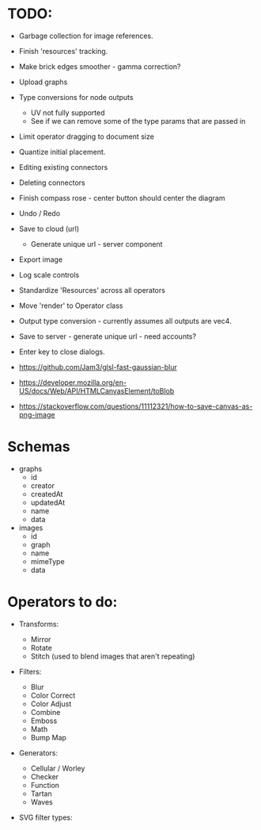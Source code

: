 # TODO:

* Garbage collection for image references.
* Finish 'resources' tracking.
* Make brick edges smoother - gamma correction?
* Upload graphs
* Type conversions for node outputs
  * UV not fully supported
  * See if we can remove some of the type params that are passed in
* Limit operator dragging to document size
* Quantize initial placement.
* Editing existing connectors
* Deleting connectors
* Finish compass rose - center button should center the diagram
* Undo / Redo
* Save to cloud (url)
  * Generate unique url - server component
* Export image
* Log scale controls
* Standardize 'Resources' across all operators
* Move 'render' to Operator class
* Output type conversion - currently assumes all outputs are vec4.
* Save to server - generate unique url - need accounts?
* Enter key to close dialogs.

* https://github.com/Jam3/glsl-fast-gaussian-blur
* https://developer.mozilla.org/en-US/docs/Web/API/HTMLCanvasElement/toBlob
* https://stackoverflow.com/questions/11112321/how-to-save-canvas-as-png-image

# Schemas
  * graphs
    * id
    * creator
    * createdAt
    * updatedAt
    * name
    * data
  * images
    * id
    * graph
    * name
    * mimeType
    * data

# Operators to do:
  * Transforms:
    * Mirror
    * Rotate
    * Stitch (used to blend images that aren't repeating)
  * Filters:
    * Blur
    * Color Correct
    * Color Adjust
    * Combine
    * Emboss
    * Math
    * Bump Map
  * Generators:
    * Cellular / Worley
    * Checker
    * Function
    * Tartan
    * Waves

  * SVG filter types:
    <feColorMatrix>
    <feComponentTransfer>
    <feComposite>
    <feConvolveMatrix>
    <feDisplacementMap>
    <feImage>
    <feMerge>
    <feMorphology>
    <feOffset>
    <feTurbulence>
